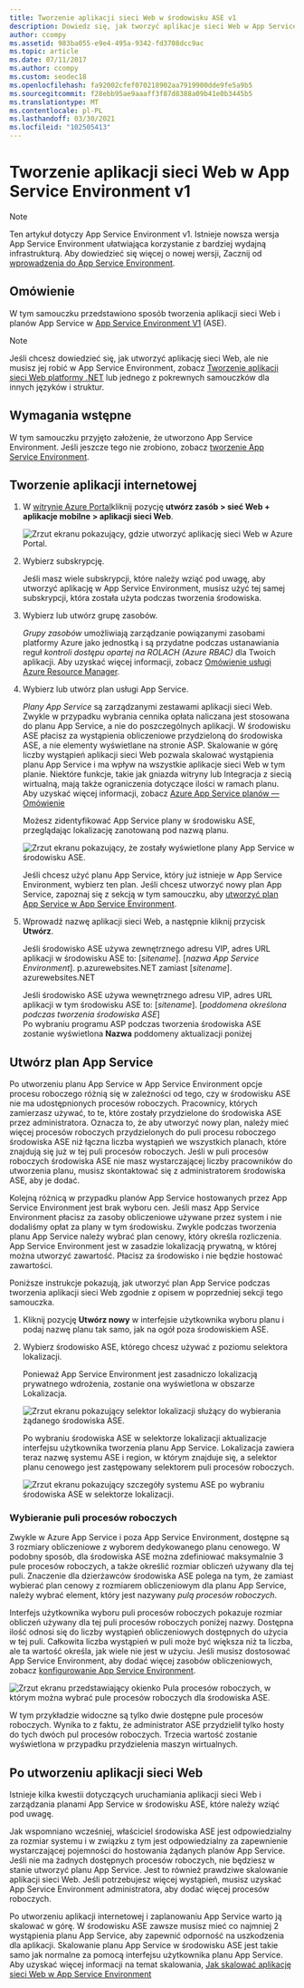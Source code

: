 ```yaml
---
title: Tworzenie aplikacji sieci Web w środowisku ASE v1
description: Dowiedz się, jak tworzyć aplikacje sieci Web w App Service Environment v1. Ten dokument jest dostępny tylko dla klientów korzystających ze starszej wersji V1 ASE.
author: ccompy
ms.assetid: 983ba055-e9e4-495a-9342-fd3708dcc9ac
ms.topic: article
ms.date: 07/11/2017
ms.author: ccompy
ms.custom: seodec18
ms.openlocfilehash: fa92002cfef070218902aa7919900dde9fe5a9b5
ms.sourcegitcommit: f28ebb95ae9aaaff3f87d8388a09b41e0b3445b5
ms.translationtype: MT
ms.contentlocale: pl-PL
ms.lasthandoff: 03/30/2021
ms.locfileid: "102505413"
---
```

# <a name="create-a-web-app-in-an-app-service-environment-v1"></a>Tworzenie aplikacji sieci Web w App Service Environment v1

> [!NOTE]
> Ten artykuł dotyczy App Service Environment v1.  Istnieje nowsza wersja App Service Environment ułatwiająca korzystanie z bardziej wydajną infrastrukturą. Aby dowiedzieć się więcej o nowej wersji, Zacznij od [wprowadzenia do App Service Environment](intro.md).
> 

## <a name="overview"></a>Omówienie
W tym samouczku przedstawiono sposób tworzenia aplikacji sieci Web i planów App Service w [App Service Environment V1](app-service-app-service-environment-intro.md) (ASE). 

> [!NOTE]
> Jeśli chcesz dowiedzieć się, jak utworzyć aplikację sieci Web, ale nie musisz jej robić w App Service Environment, zobacz [Tworzenie aplikacji sieci Web platformy .NET](../quickstart-dotnetcore.md) lub jednego z pokrewnych samouczków dla innych języków i struktur.
> 
> 

## <a name="prerequisites"></a>Wymagania wstępne
W tym samouczku przyjęto założenie, że utworzono App Service Environment. Jeśli jeszcze tego nie zrobiono, zobacz [tworzenie App Service Environment](app-service-web-how-to-create-an-app-service-environment.md). 

## <a name="create-a-web-app"></a>Tworzenie aplikacji internetowej
1. W [witrynie Azure Portal](https://portal.azure.com/)kliknij pozycję **utwórz zasób > sieć Web + aplikacje mobilne > aplikacji sieci Web**. 
   
    ![Zrzut ekranu pokazujący, gdzie utworzyć aplikację sieci Web w Azure Portal.][1]
2. Wybierz subskrypcję.  
   
    Jeśli masz wiele subskrypcji, które należy wziąć pod uwagę, aby utworzyć aplikację w App Service Environment, musisz użyć tej samej subskrypcji, która została użyta podczas tworzenia środowiska. 
3. Wybierz lub utwórz grupę zasobów.
   
    *Grupy zasobów* umożliwiają zarządzanie powiązanymi zasobami platformy Azure jako jednostką i są przydatne podczas ustanawiania reguł *kontroli dostępu opartej na ROLACH (Azure RBAC)* dla Twoich aplikacji. Aby uzyskać więcej informacji, zobacz [Omówienie usługi Azure Resource Manager][ResourceGroups]. 
4. Wybierz lub utwórz plan usługi App Service.
   
    *Plany App Service* są zarządzanymi zestawami aplikacji sieci Web.  Zwykle w przypadku wybrania cennika opłata naliczana jest stosowana do planu App Service, a nie do poszczególnych aplikacji. W środowisku ASE płacisz za wystąpienia obliczeniowe przydzieloną do środowiska ASE, a nie elementy wyświetlane na stronie ASP.  Skalowanie w górę liczby wystąpień aplikacji sieci Web pozwala skalować wystąpienia planu App Service i ma wpływ na wszystkie aplikacje sieci Web w tym planie.  Niektóre funkcje, takie jak gniazda witryny lub Integracja z siecią wirtualną, mają także ograniczenia dotyczące ilości w ramach planu.  Aby uzyskać więcej informacji, zobacz [Azure App Service planów — Omówienie](../overview-hosting-plans.md)
   
    Możesz zidentyfikować App Service plany w środowisku ASE, przeglądając lokalizację zanotowaną pod nazwą planu.  
   
    ![Zrzut ekranu pokazujący, że zostały wyświetlone plany App Service w środowisku ASE.][5]
   
    Jeśli chcesz użyć planu App Service, który już istnieje w App Service Environment, wybierz ten plan. Jeśli chcesz utworzyć nowy plan App Service, zapoznaj się z sekcją w tym samouczku, aby [utworzyć plan App Service w App Service Environment](#createplan).
5. Wprowadź nazwę aplikacji sieci Web, a następnie kliknij przycisk **Utwórz**. 
   
    Jeśli środowisko ASE używa zewnętrznego adresu VIP, adres URL aplikacji w środowisku ASE to: [*sitename*]. [*nazwa App Service Environment*]. p.azurewebsites.NET zamiast [*sitename*]. azurewebsites.NET
   
    Jeśli środowisko ASE używa wewnętrznego adresu VIP, adres URL aplikacji w tym środowisku ASE to: [*sitename*]. [*poddomena określona podczas tworzenia środowiska ASE*]   
    Po wybraniu programu ASP podczas tworzenia środowiska ASE zostanie wyświetlona **Nazwa** poddomeny aktualizacji poniżej

## <a name="create-an-app-service-plan"></a><a name="createplan"></a> Utwórz plan App Service
Po utworzeniu planu App Service w App Service Environment opcje procesu roboczego różnią się w zależności od tego, czy w środowisku ASE nie ma udostępnionych procesów roboczych.  Pracownicy, których zamierzasz używać, to te, które zostały przydzielone do środowiska ASE przez administratora.  Oznacza to, że aby utworzyć nowy plan, należy mieć więcej procesów roboczych przydzielonych do puli procesu roboczego środowiska ASE niż łączna liczba wystąpień we wszystkich planach, które znajdują się już w tej puli procesów roboczych.  Jeśli w puli procesów roboczych środowiska ASE nie masz wystarczającej liczby pracowników do utworzenia planu, musisz skontaktować się z administratorem środowiska ASE, aby je dodać.

Kolejną różnicą w przypadku planów App Service hostowanych przez App Service Environment jest brak wyboru cen.  Jeśli masz App Service Environment płacisz za zasoby obliczeniowe używane przez system i nie dodaliśmy opłat za plany w tym środowisku.  Zwykle podczas tworzenia planu App Service należy wybrać plan cenowy, który określa rozliczenia.  App Service Environment jest w zasadzie lokalizacją prywatną, w której można utworzyć zawartość.  Płacisz za środowisko i nie będzie hostować zawartości.

Poniższe instrukcje pokazują, jak utworzyć plan App Service podczas tworzenia aplikacji sieci Web zgodnie z opisem w poprzedniej sekcji tego samouczka.

1. Kliknij pozycję **Utwórz nowy** w interfejsie użytkownika wyboru planu i podaj nazwę planu tak samo, jak na ogół poza środowiskiem ASE.
2. Wybierz środowisko ASE, którego chcesz używać z poziomu selektora lokalizacji.
   
    Ponieważ App Service Environment jest zasadniczo lokalizacją prywatnego wdrożenia, zostanie ona wyświetlona w obszarze Lokalizacja. 
   
    ![Zrzut ekranu pokazujący selektor lokalizacji służący do wybierania żądanego środowiska ASE.][2]
   
    Po wybraniu środowiska ASE w selektorze lokalizacji aktualizacje interfejsu użytkownika tworzenia planu App Service.  Lokalizacja zawiera teraz nazwę systemu ASE i region, w którym znajduje się, a selektor planu cenowego jest zastępowany selektorem puli procesów roboczych.  
   
    ![Zrzut ekranu pokazujący szczegóły systemu ASE po wybraniu środowiska ASE w selektorze lokalizacji.][3]

### <a name="selecting-a-worker-pool"></a>Wybieranie puli procesów roboczych
Zwykle w Azure App Service i poza App Service Environment, dostępne są 3 rozmiary obliczeniowe z wyborem dedykowanego planu cenowego.  W podobny sposób, dla środowiska ASE można zdefiniować maksymalnie 3 pule procesów roboczych, a także określić rozmiar obliczeń używany dla tej puli.  Znaczenie dla dzierżawców środowiska ASE polega na tym, że zamiast wybierać plan cenowy z rozmiarem obliczeniowym dla planu App Service, należy wybrać element, który jest nazywany *pulą procesów roboczych*.  

Interfejs użytkownika wyboru puli procesów roboczych pokazuje rozmiar obliczeń używany dla tej puli procesów roboczych poniżej nazwy.  Dostępna ilość odnosi się do liczby wystąpień obliczeniowych dostępnych do użycia w tej puli.  Całkowita liczba wystąpień w puli może być większa niż ta liczba, ale ta wartość określa, jak wiele nie jest w użyciu.  Jeśli musisz dostosować App Service Environment, aby dodać więcej zasobów obliczeniowych, zobacz [konfigurowanie App Service Environment](app-service-web-configure-an-app-service-environment.md).

![Zrzut ekranu przedstawiający okienko Pula procesów roboczych, w którym można wybrać pule procesów roboczych dla środowiska ASE.][4]

W tym przykładzie widoczne są tylko dwie dostępne pule procesów roboczych. Wynika to z faktu, że administrator ASE przydzielił tylko hosty do tych dwóch pul procesów roboczych.  Trzecia wartość zostanie wyświetlona w przypadku przydzielenia maszyn wirtualnych.  

## <a name="after-web-app-creation"></a>Po utworzeniu aplikacji sieci Web
Istnieje kilka kwestii dotyczących uruchamiania aplikacji sieci Web i zarządzania planami App Service w środowisku ASE, które należy wziąć pod uwagę.  

Jak wspomniano wcześniej, właściciel środowiska ASE jest odpowiedzialny za rozmiar systemu i w związku z tym jest odpowiedzialny za zapewnienie wystarczającej pojemności do hostowania żądanych planów App Service. Jeśli nie ma żadnych dostępnych procesów roboczych, nie będziesz w stanie utworzyć planu App Service.  Jest to również prawdziwe skalowanie aplikacji sieci Web.  Jeśli potrzebujesz więcej wystąpień, musisz uzyskać App Service Environment administratora, aby dodać więcej procesów roboczych.

Po utworzeniu aplikacji internetowej i zaplanowaniu App Service warto ją skalować w górę.  W środowisku ASE zawsze musisz mieć co najmniej 2 wystąpienia planu App Service, aby zapewnić odporność na uszkodzenia dla aplikacji.  Skalowanie planu App Service w środowisku ASE jest takie samo jak normalne za pomocą interfejsu użytkownika planu App Service.  Aby uzyskać więcej informacji na temat skalowania, [Jak skalować aplikację sieci Web w App Service Environment](app-service-web-scale-a-web-app-in-an-app-service-environment.md)

<!--Image references-->
[1]: ./media/app-service-web-how-to-create-a-web-app-in-an-ase/createaspnewwebapp.png
[2]: ./media/app-service-web-how-to-create-a-web-app-in-an-ase/createasplocation.png
[3]: ./media/app-service-web-how-to-create-a-web-app-in-an-ase/createaspselected.png
[4]: ./media/app-service-web-how-to-create-a-web-app-in-an-ase/createaspworkerpool.png
[5]: ./media/app-service-web-how-to-create-a-web-app-in-an-ase/selectaspinase.png

<!--Links-->
[WhatisASE]: app-service-app-service-environment-intro.md
[Appserviceplans]: ../overview-hosting-plans.md
[HowtoCreateASE]: app-service-web-how-to-create-an-app-service-environment.md
[HowtoScale]: app-service-web-scale-a-web-app-in-an-app-service-environment.md
[HowtoConfigureASE]: app-service-web-configure-an-app-service-environment.md
[ResourceGroups]: ../../azure-resource-manager/management/overview.md
[AzurePowershell]: /powershell/azure/